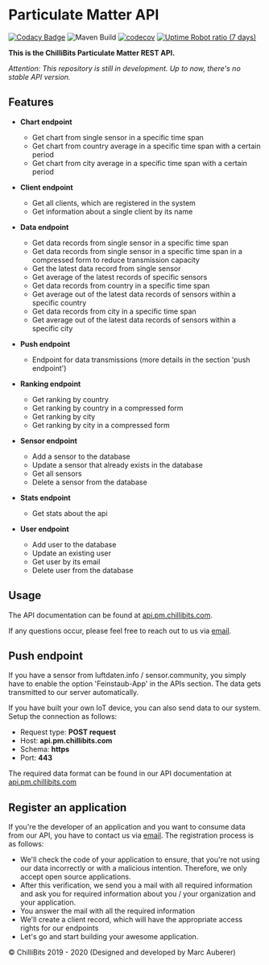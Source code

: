 # Particulate Matter API
[![Codacy Badge](https://api.codacy.com/project/badge/Grade/d9a58b28e5294920b2aa6a24910f3187)](https://app.codacy.com/gh/ChilliBits/particulate-matter-api?utm_source=github.com&utm_medium=referral&utm_content=ChilliBits/particulate-matter-api&utm_campaign=Badge_Grade_Dashboard)
![Maven Build](https://github.com/ChilliBits/particulate-matter-api/workflows/Maven%20Build/badge.svg)
[![codecov](https://codecov.io/gh/ChilliBits/particulate-matter-api/branch/master/graph/badge.svg)](https://codecov.io/gh/ChilliBits/particulate-matter-api)
[![Uptime Robot ratio (7 days)](https://status.pm.chillibits.com/)](https://img.shields.io/uptimerobot/ratio/7/m785103971-22fa0dc3d91b97bed5bbc269)

**This is the ChilliBits Particulate Matter REST API.**

*Attention: This repository is still in development. Up to now, there's no stable API version.*

## Features
-   **Chart endpoint**
    -   Get chart from single sensor in a specific time span
    -   Get chart from country average in a specific time span with a certain period
    -   Get chart from city average in a specific time span with a certain period

-   **Client endpoint**
    -   Get all clients, which are registered in the system
    -   Get information about a single client by its name

-   **Data endpoint**
    -   Get data records from single sensor in a specific time span
    -   Get data records from single sensor in a specific time span in a compressed form to reduce transmission capacity
    -   Get the latest data record from single sensor
    -   Get average of the latest records of specific sensors
    -   Get data records from country in a specific time span
    -   Get average out of the latest data records of sensors within a specific country
    -   Get data records from city in a specific time span
    -   Get average out of the latest data records of sensors within a specific city

-   **Push endpoint**
    -   Endpoint for data transmissions (more details in the section 'push endpoint')

-   **Ranking endpoint**
    -   Get ranking by country
    -   Get ranking by country in a compressed form
    -   Get ranking by city
    -   Get ranking by city in a compressed form

-   **Sensor endpoint**
    -   Add a sensor to the database
    -   Update a sensor that already exists in the database
    -   Get all sensors
    -   Delete a sensor from the database

-   **Stats endpoint**
    -   Get stats about the api

-   **User endpoint**
    -   Add user to the database
    -   Update an existing user
    -   Get user by its email
    -   Delete user from the database

## Usage
The API documentation can be found at [api.pm.chillibits.com](https://api.pm.chillibits.com/swagger-ui/index.html).

If any questions occur, please feel free to reach out to us via [email](mailto:contact@chillibits.com?subject=Register%20application%20pmapi).

## Push endpoint
If you have a sensor from luftdaten.info / sensor.community, you simply have to enable the option 'Feinstaub-App' in the APIs section. The data gets transmitted to our server automatically.

If you have built your own IoT device, you can also send data to our system. Setup the connection as follows:

-   Request type: **POST request**
-   Host: **api.pm.chillibits.com**
-   Schema: **https**
-   Port: **443**

The required data format can be found in our API documentation at [api.pm.chillibits.com](https://api.pm.chillibits.com/swagger-ui/index.html#/push/pushDataUsingPOST)

## Register an application
If you're the developer of an application and you want to consume data from our API, you have to contact us via [email](mailto:contact@chillibits.com?subject=Register%20application%20pmapi).
The registration process is as follows:

-   We'll check the code of your application to ensure, that you're not using our data incorrectly or with a malicious intention. Therefore, we only accept open source applications.
-   After this verification, we send you a mail with all required information and ask you for required information about you / your organization and your application.
-   You answer the mail with all the required information
-   We'll create a client record, which will have the appropriate access rights for our endpoints
-   Let's go and start building your awesome application.

© ChilliBits 2019 - 2020 (Designed and developed by Marc Auberer)
